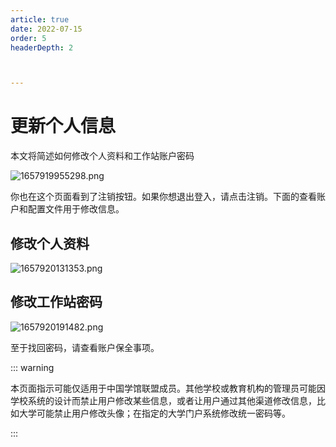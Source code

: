 ```yaml
---
article: true
date: 2022-07-15
order: 5
headerDepth: 2



---
```


# 更新个人信息

本文将简述如何修改个人资料和工作站账户密码

![1657919955298.png](https://static-file.zxg.red/2022/07/16/8943b6e7626b6.png)

你也在这个页面看到了注销按钮。如果你想退出登入，请点击注销。下面的查看账户和配置文件用于修改信息。

## 修改个人资料

![1657920131353.png](https://static-file.zxg.red/2022/07/16/95b4da17a6c87.png)

## 修改工作站密码

![1657920191482.png](https://static-file.zxg.red/2022/07/16/8742c76e73c54.png)

至于找回密码，请查看账户保全事项。

::: warning

本页面指示可能仅适用于中国学馆联盟成员。其他学校或教育机构的管理员可能因学校系统的设计而禁止用户修改某些信息，或者让用户通过其他渠道修改信息，比如大学可能禁止用户修改头像；在指定的大学门户系统修改统一密码等。

:::